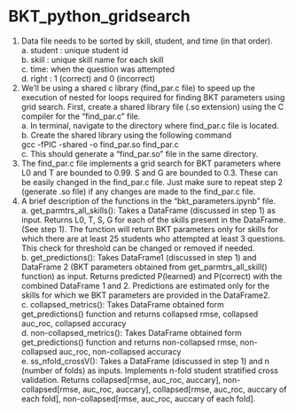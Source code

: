 # BKT_python_gridsearch
1.	Data file needs to be sorted by skill, student, and time (in that order).  
  a.	student : unique student id  
  b.	skill : unique skill name for each skill  
  c.	time: when the question was attempted  
  d.	right : 1 (correct) and 0 (incorrect)  
3.	We’ll be using a shared c library (find_par.c file) to speed up the execution of nested for loops required for finding BKT parameters using grid search. First, create a shared library file (.so extension) using the C compiler for the “find_par.c” file.  
  a.	In terminal, navigate to the directory where find_par.c file is located.  
  b.	Create the shared library using the following command   
gcc -fPIC -shared -o find_par.so find_par.c  
  c.	This should generate a “find_par.so” file in the same directory.  
4.	The find_par.c file implements a grid search for BKT parameters where L0 and T are bounded to 0.99. S and G are bounded to 0.3. These can be easily changed in the find_par.c file. Just make sure to repeat step 2 (generate .so file) if any changes are made to the find_par.c file.  
5.	A brief description of the functions in the “bkt_parameters.ipynb” file.  
  a.	get_parmtrs_all_skills(): Takes a DataFrame (discussed in step 1) as input. Returns L0, T, S, G for each of the skills present in the DataFrame. (See step 1). The function will return BKT parameters only for skills for which there are at least 25 students who attempted at least 3 questions. This check for threshold can be changed or removed if needed.  
  b.	get_predictions(): Takes DataFrame1 (discussed in step 1)  and DataFrame 2 (BKT parameters obtained from get_parmtrs_all_skill() function) as input. Returns predicted P(learned) and P(correct) with the combined DataFrame 1 and 2. Predictions are estimated only for the skills for which we BKT parameters are provided in the DataFrame2.  
  c.	collapsed_metrics(): Takes DataFrame obtained form get_predictions() function and returns collapsed rmse, collapsed auc_roc, collapsed accuracy  
  d.	non-collapsed_metrics(): Takes DataFrame obtained form get_predictions() function and returns non-collapsed rmse, non-collapsed auc_roc, non-collapsed accuracy  
  e.	ss_nfold_crossV(): Takes a DataFrame (discussed in step 1) and n (number of folds) as inputs. Implements n-fold student stratified cross validation. Returns collapsed[rmse, auc_roc, auccary], non-collapsed[rmse, auc_roc, auccary], collapsed[rmse, auc_roc, auccary of each fold], non-collapsed[rmse, auc_roc, auccary of each fold].  
